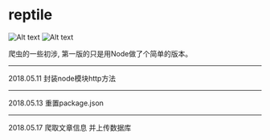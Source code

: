 # reptile

![Alt text](https://img.shields.io/badge/node-reptile-green.svg)
![Alt text](https://img.shields.io/badge/node-cheerio-green.svg)

爬虫的一些初涉,
第一版的只是用Node做了个简单的版本。

***
2018.05.11 封装node模块http方法

***

2018.05.13 重置package.json

***

2018.05.17  爬取文章信息 并上传数据库

